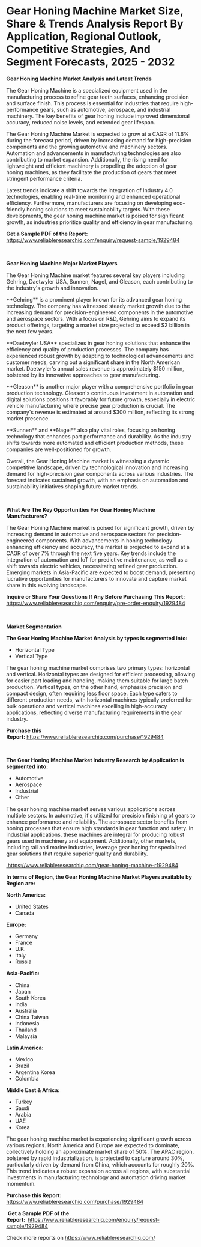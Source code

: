 <p><h1>Gear Honing Machine Market Size, Share & Trends Analysis Report By Application, Regional Outlook, Competitive Strategies, And Segment Forecasts, 2025 - 2032</h1></p><p><strong>Gear Honing Machine Market Analysis and Latest Trends</strong></p>
<p><p>The Gear Honing Machine is a specialized equipment used in the manufacturing process to refine gear teeth surfaces, enhancing precision and surface finish. This process is essential for industries that require high-performance gears, such as automotive, aerospace, and industrial machinery. The key benefits of gear honing include improved dimensional accuracy, reduced noise levels, and extended gear lifespan.</p><p>The Gear Honing Machine Market is expected to grow at a CAGR of 11.6% during the forecast period, driven by increasing demand for high-precision components and the growing automotive and machinery sectors. Automation and advancements in manufacturing technologies are also contributing to market expansion. Additionally, the rising need for lightweight and efficient machinery is propelling the adoption of gear honing machines, as they facilitate the production of gears that meet stringent performance criteria.</p><p>Latest trends indicate a shift towards the integration of Industry 4.0 technologies, enabling real-time monitoring and enhanced operational efficiency. Furthermore, manufacturers are focusing on developing eco-friendly honing solutions to meet sustainability targets. With these developments, the gear honing machine market is poised for significant growth, as industries prioritize quality and efficiency in gear manufacturing.</p></p>
<p><strong>Get a Sample PDF of the Report:&nbsp;</strong> <a href="https://www.reliableresearchiq.com/enquiry/request-sample/1929484?utm_campaign=103&utm_medium=2&utm_source=Github&utm_content=ia&utm_term=16012025&utm_id=gear-honing-machine">https://www.reliableresearchiq.com/enquiry/request-sample/1929484</a></p>
<p>&nbsp;</p>
<p><strong>Gear Honing Machine Major Market Players</strong></p>
<p><p>The Gear Honing Machine market features several key players including Gehring, Daetwyler USA, Sunnen, Nagel, and Gleason, each contributing to the industry's growth and innovation.</p><p>**Gehring** is a prominent player known for its advanced gear honing technology. The company has witnessed steady market growth due to the increasing demand for precision-engineered components in the automotive and aerospace sectors. With a focus on R&D, Gehring aims to expand its product offerings, targeting a market size projected to exceed $2 billion in the next few years.</p><p>**Daetwyler USA** specializes in gear honing solutions that enhance the efficiency and quality of production processes. The company has experienced robust growth by adapting to technological advancements and customer needs, carving out a significant share in the North American market. Daetwyler's annual sales revenue is approximately $150 million, bolstered by its innovative approaches to gear manufacturing.</p><p>**Gleason** is another major player with a comprehensive portfolio in gear production technology. Gleason's continuous investment in automation and digital solutions positions it favorably for future growth, especially in electric vehicle manufacturing where precise gear production is crucial. The company's revenue is estimated at around $300 million, reflecting its strong market presence.</p><p>**Sunnen** and **Nagel** also play vital roles, focusing on honing technology that enhances part performance and durability. As the industry shifts towards more automated and efficient production methods, these companies are well-positioned for growth.</p><p>Overall, the Gear Honing Machine market is witnessing a dynamic competitive landscape, driven by technological innovation and increasing demand for high-precision gear components across various industries. The forecast indicates sustained growth, with an emphasis on automation and sustainability initiatives shaping future market trends.</p></p>
<p>&nbsp;</p>
<p><strong>What Are The Key Opportunities For Gear Honing Machine Manufacturers?</strong></p>
<p><p>The Gear Honing Machine market is poised for significant growth, driven by increasing demand in automotive and aerospace sectors for precision-engineered components. With advancements in honing technology enhancing efficiency and accuracy, the market is projected to expand at a CAGR of over 7% through the next five years. Key trends include the integration of automation and IoT for predictive maintenance, as well as a shift towards electric vehicles, necessitating refined gear production. Emerging markets in Asia-Pacific are expected to boost demand, presenting lucrative opportunities for manufacturers to innovate and capture market share in this evolving landscape.</p></p>
<p><strong>Inquire or Share Your Questions If Any Before Purchasing This Report:</strong> <a href="https://www.reliableresearchiq.com/enquiry/pre-order-enquiry/1929484?utm_campaign=103&utm_medium=2&utm_source=Github&utm_content=ia&utm_term=16012025&utm_id=gear-honing-machine">https://www.reliableresearchiq.com/enquiry/pre-order-enquiry/1929484</a></p>
<p>&nbsp;</p>
<p><strong>Market Segmentation</strong></p>
<p><strong>The Gear Honing Machine Market Analysis by types is segmented into:</strong></p>
<p><ul><li>Horizontal Type</li><li>Vertical Type</li></ul></p>
<p><p>The gear honing machine market comprises two primary types: horizontal and vertical. Horizontal types are designed for efficient processing, allowing for easier part loading and handling, making them suitable for large batch production. Vertical types, on the other hand, emphasize precision and compact design, often requiring less floor space. Each type caters to different production needs, with horizontal machines typically preferred for bulk operations and vertical machines excelling in high-accuracy applications, reflecting diverse manufacturing requirements in the gear industry.</p></p>
<p><strong>Purchase this Report:&nbsp;</strong><a href="https://www.reliableresearchiq.com/purchase/1929484?utm_campaign=103&utm_medium=2&utm_source=Github&utm_content=ia&utm_term=16012025&utm_id=gear-honing-machine">https://www.reliableresearchiq.com/purchase/1929484</a></p>
<p>&nbsp;</p>
<p><strong>The Gear Honing Machine Market Industry Research by Application is segmented into:</strong></p>
<p><ul><li>Automotive</li><li>Aerospace</li><li>Industrial</li><li>Other</li></ul></p>
<p><p>The gear honing machine market serves various applications across multiple sectors. In automotive, it's utilized for precision finishing of gears to enhance performance and reliability. The aerospace sector benefits from honing processes that ensure high standards in gear function and safety. In industrial applications, these machines are integral for producing robust gears used in machinery and equipment. Additionally, other markets, including rail and marine industries, leverage gear honing for specialized gear solutions that require superior quality and durability.</p></p>
<p><a href="https://www.reliableresearchiq.com/gear-honing-machine-r1929484?utm_campaign=103&utm_medium=2&utm_source=Github&utm_content=ia&utm_term=16012025&utm_id=gear-honing-machine">&nbsp;https://www.reliableresearchiq.com/gear-honing-machine-r1929484</a></p>
<p><strong>In terms of Region, the Gear Honing Machine Market Players available by Region are:</strong></p>
<p>
    <p> <strong> North America: </strong>
        <ul>
            <li>United States</li>
            <li>Canada</li>
        </ul>
        </p> 
    <p> <strong> Europe: </strong>
        <ul>
            <li>Germany</li>
            <li>France</li>
            <li>U.K.</li>
            <li>Italy</li>
            <li>Russia</li>
        </ul>
        </p> 
    <p> <strong> Asia-Pacific: </strong>
        <ul>
            <li>China</li>
            <li>Japan</li>
            <li>South Korea</li>
            <li>India</li>
            <li>Australia</li>
            <li>China Taiwan</li>
            <li>Indonesia</li>
            <li>Thailand</li>
            <li>Malaysia</li>
        </ul>
        </p> 
    <p> <strong> Latin America: </strong>
        <ul>
            <li>Mexico</li>
            <li>Brazil</li>
            <li>Argentina Korea</li>
            <li>Colombia</li>
        </ul>
        </p> 
    <p> <strong> Middle East & Africa: </strong>
        <ul>
            <li>Turkey</li>
            <li>Saudi</li>
            <li>Arabia</li>
            <li>UAE</li>
            <li>Korea</li>
        </ul>
    </p>
    </p>
<p><p>The gear honing machine market is experiencing significant growth across various regions. North America and Europe are expected to dominate, collectively holding an approximate market share of 50%. The APAC region, bolstered by rapid industrialization, is projected to capture around 30%, particularly driven by demand from China, which accounts for roughly 20%. This trend indicates a robust expansion across all regions, with substantial investments in manufacturing technology and automation driving market momentum.</p></p>
<p><strong>Purchase this Report: </strong><a href="https://www.reliableresearchiq.com/purchase/1929484?utm_campaign=103&utm_medium=2&utm_source=Github&utm_content=ia&utm_term=16012025&utm_id=gear-honing-machine">https://www.reliableresearchiq.com/purchase/1929484</a></p>
<p>&nbsp;<strong>Get a Sample PDF of the Report:&nbsp;&nbsp;</strong><a href="https://www.reliableresearchiq.com/enquiry/request-sample/1929484?utm_campaign=103&utm_medium=2&utm_source=Github&utm_content=ia&utm_term=16012025&utm_id=gear-honing-machine">https://www.reliableresearchiq.com/enquiry/request-sample/1929484</a></p>
<p><strong></strong></p>
<p>Check more reports on <a href="https://www.reliableresearchiq.com/?utm_campaign=103&utm_medium=2&utm_source=Github&utm_content=ia&utm_term=16012025&utm_id=gear-honing-machine">https://www.reliableresearchiq.com/</a></p>